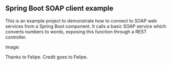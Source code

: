 ## Spring Boot SOAP client example

This is an example project to demonstrate how to connect to SOAP web services from a Spring Boot component. It calls a basic SOAP service which converts numbers to words, exposing this function through a REST controller.

Image:


Thanks to Felipe. Credit goes to Felipe. 
